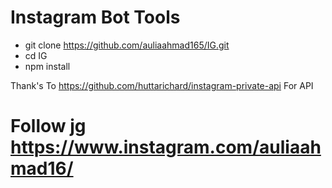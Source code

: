 # Instagram Bot Tools


* git clone https://github.com/auliaahmad165/IG.git
* cd IG
* npm install

Thank's To https://github.com/huttarichard/instagram-private-api For API

# Follow jg https://www.instagram.com/auliaahmad16/
